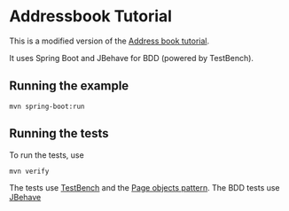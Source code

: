 Addressbook Tutorial
====================

This is a modified version of the [Address book tutorial](https://github.com/zch/addressbook-testbench).

It uses Spring Boot and JBehave for BDD (powered by TestBench).


Running the example
-------------------
    mvn spring-boot:run


Running the tests
--------------------
To run the tests, use

	mvn verify

The tests use [TestBench](https://vaadin.com/add-ons/testbench) and the [Page objects pattern](https://code.google.com/p/selenium/wiki/PageObjects). The BDD tests use [JBehave](http://jbehave.org/)
